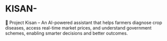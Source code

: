 # KISAN-
🌱 Project Kisan – An AI-powered assistant that helps farmers diagnose crop diseases, access real-time market prices, and understand government schemes, enabling smarter decisions and better outcomes.

